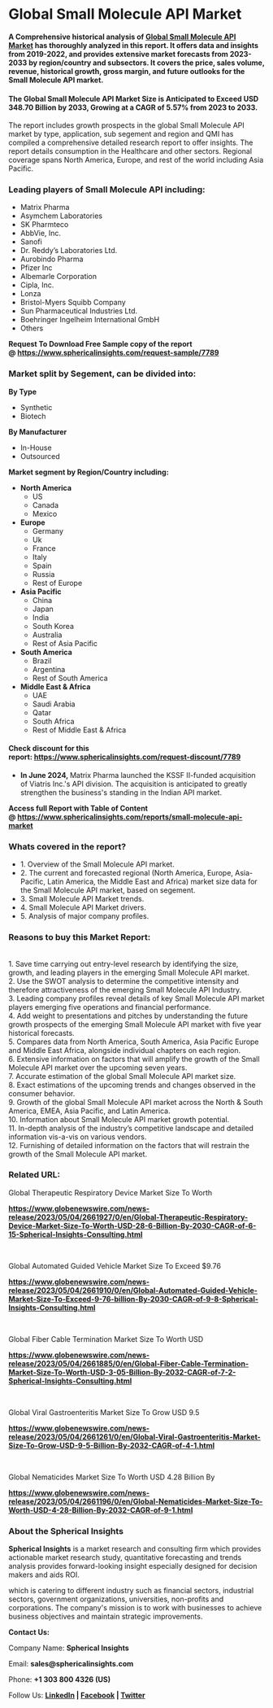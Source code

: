 <h1 class="news-post-title">Global Small Molecule API Market&nbsp;</h1>
<p><strong>A Comprehensive historical analysis of&nbsp;<a href="https://www.sphericalinsights.com/reports/small-molecule-api-market" target="_blank" rel="noopener">Global Small Molecule API Market</a>&nbsp;has thoroughly analyzed in this report. It offers data and insights from 2019-2022, and provides extensive market forecasts from 2023-2033 by region/country and subsectors. It covers the price, sales volume, revenue, historical growth, gross margin, and future outlooks for the Small Molecule API market.</strong></p>
<h4><strong>The Global Small Molecule API Market Size is Anticipated to Exceed USD 348.70 Billion by 2033, Growing at a CAGR of 5.57% from 2023 to 2033.</strong></h4>
<p>The report includes growth prospects in the global Small Molecule API market by type, application, sub segement and region and QMI has compiled a comprehensive detailed research report to offer insights. The report details consumption in the Healthcare and other sectors. Regional coverage spans North America, Europe, and rest of the world including Asia Pacific.</p>
<h3><strong>Leading players of Small Molecule API including:</strong></h3>
<ul>
<li>Matrix Pharma</li>
<li>Asymchem Laboratories</li>
<li>SK Pharmteco</li>
<li>AbbVie, Inc.</li>
<li>Sanofi</li>
<li>Dr. Reddy&rsquo;s Laboratories Ltd.</li>
<li>Aurobindo Pharma</li>
<li>Pfizer Inc</li>
<li>Albemarle Corporation</li>
<li>Cipla, Inc.</li>
<li>Lonza</li>
<li>Bristol-Myers Squibb Company</li>
<li>Sun Pharmaceutical Industries Ltd.</li>
<li>Boehringer Ingelheim International GmbH</li>
<li>Others &nbsp;&nbsp;</li>
</ul>
<p><strong>Request To Download Free Sample copy of the report @&nbsp;<a href="https://www.sphericalinsights.com/request-sample/7789">https://www.sphericalinsights.com/request-sample/7789</a></strong></p>
<h3><strong>Market split by Segement, can be divided into:</strong></h3>
<p><strong>By Type</strong></p>
<ul>
<li>Synthetic</li>
<li>Biotech</li>
</ul>
<p><strong>By Manufacturer &nbsp;</strong></p>
<ul>
<li>In-House</li>
<li>Outsourced</li>
</ul>
<p><strong>Market segment by Region/Country including:</strong></p>
<ul>
<li><strong>North America</strong>
<ul>
<li>US</li>
<li>Canada</li>
<li>Mexico</li>
</ul>
</li>
<li><strong>Europe</strong>
<ul>
<li>Germany</li>
<li>Uk</li>
<li>France</li>
<li>Italy</li>
<li>Spain</li>
<li>Russia</li>
<li>Rest of Europe</li>
</ul>
</li>
<li><strong>Asia Pacific</strong>
<ul>
<li>China</li>
<li>Japan</li>
<li>India</li>
<li>South Korea</li>
<li>Australia</li>
<li>Rest of Asia Pacific</li>
</ul>
</li>
<li><strong>South America</strong>
<ul>
<li>Brazil</li>
<li>Argentina</li>
<li>Rest of South America</li>
</ul>
</li>
<li><strong>Middle East &amp; Africa</strong>
<ul>
<li>UAE</li>
<li>Saudi Arabia</li>
<li>Qatar</li>
<li>South Africa</li>
<li>Rest of Middle East &amp; Africa</li>
</ul>
</li>
</ul>
<h4>Check discount for this report:&nbsp;<a href="https://www.sphericalinsights.com/request-discount/7789">https://www.sphericalinsights.com/request-discount/7789</a></h4>
<ul>
<li><strong>In June 2024,&nbsp;</strong>Matrix Pharma launched the KSSF II-funded acquisition of Viatris Inc.'s API division. The acquisition is anticipated to greatly strengthen the business's standing in the Indian API market.<strong>&nbsp;</strong></li>
</ul>
<p><strong>Access full Report with Table of Content @&nbsp;<a href="https://www.sphericalinsights.com/reports/small-molecule-api-market">https://www.sphericalinsights.com/reports/small-molecule-api-market</a>&nbsp;</strong></p>
<h3><strong>Whats covered in the report?</strong></h3>
<ul>
<li>1. Overview of the Small Molecule API market.</li>
<li>2. The current and forecasted regional (North America, Europe, Asia-Pacific, Latin America, the Middle East and Africa) market size data for the Small Molecule API market, based on segement.</li>
<li>3. Small Molecule API Market trends.</li>
<li>4. Small Molecule API Market drivers.</li>
<li>5. Analysis of major company profiles.</li>
</ul>
<h3><strong>Reasons to buy this Market Report:</strong></h3>
<p><br />1. Save time carrying out entry-level research by identifying the size, growth, and leading players in the emerging Small Molecule API market.<br />2. Use the SWOT analysis to determine the competitive intensity and therefore attractiveness of the emerging Small Molecule API Industry.<br />3. Leading company profiles reveal details of key Small Molecule API market players emerging five operations and financial performance.<br />4. Add weight to presentations and pitches by understanding the future growth prospects of the emerging Small Molecule API market with five year historical forecasts.<br />5. Compares data from North America, South America, Asia Pacific Europe and Middle East Africa, alongside individual chapters on each region.<br />6. Extensive information on factors that will amplify the growth of the Small Molecule API market over the upcoming seven years.<br />7. Accurate estimation of the global Small Molecule API market size.<br />8. Exact estimations of the upcoming trends and changes observed in the consumer behavior.<br />9. Growth of the global Small Molecule API market across the North &amp; South America, EMEA, Asia Pacific, and Latin America.<br />10. Information about Small Molecule API market growth potential.<br />11. In-depth analysis of the industry&rsquo;s competitive landscape and detailed information vis-a-vis on various vendors.<br />12. Furnishing of detailed information on the factors that will restrain the growth of the Small Molecule API market.</p>
<h3><strong>Related URL:</strong></h3>
<p>Global Therapeutic Respiratory Device Market Size To Worth</p>
<p><strong><a href="https://www.globenewswire.com/news-release/2023/05/04/2661927/0/en/Global-Therapeutic-Respiratory-Device-Market-Size-To-Worth-USD-28-6-Billion-By-2030-CAGR-of-6-15-Spherical-Insights-Consulting.html">https://www.globenewswire.com/news-release/2023/05/04/2661927/0/en/Global-Therapeutic-Respiratory-Device-Market-Size-To-Worth-USD-28-6-Billion-By-2030-CAGR-of-6-15-Spherical-Insights-Consulting.html</a>&nbsp;</strong></p>
<p>&nbsp;</p>
<p>Global Automated Guided Vehicle Market Size To Exceed $9.76</p>
<p><strong><a href="https://www.globenewswire.com/news-release/2023/05/04/2661910/0/en/Global-Automated-Guided-Vehicle-Market-Size-To-Exceed-9-76-billion-By-2030-CAGR-of-9-8-Spherical-Insights-Consulting.html">https://www.globenewswire.com/news-release/2023/05/04/2661910/0/en/Global-Automated-Guided-Vehicle-Market-Size-To-Exceed-9-76-billion-By-2030-CAGR-of-9-8-Spherical-Insights-Consulting.html</a>&nbsp;</strong></p>
<p>&nbsp;</p>
<p>Global Fiber Cable Termination Market Size To Worth USD</p>
<p><strong><a href="https://www.globenewswire.com/news-release/2023/05/04/2661885/0/en/Global-Fiber-Cable-Termination-Market-Size-To-Worth-USD-3-05-Billion-By-2032-CAGR-of-7-2-Spherical-Insights-Consulting.html">https://www.globenewswire.com/news-release/2023/05/04/2661885/0/en/Global-Fiber-Cable-Termination-Market-Size-To-Worth-USD-3-05-Billion-By-2032-CAGR-of-7-2-Spherical-Insights-Consulting.html</a>&nbsp;</strong></p>
<p>&nbsp;</p>
<p>Global Viral Gastroenteritis Market Size To Grow USD 9.5</p>
<p><strong><a href="https://www.globenewswire.com/news-release/2023/05/04/2661261/0/en/Global-Viral-Gastroenteritis-Market-Size-To-Grow-USD-9-5-Billion-By-2032-CAGR-of-4-1.html">https://www.globenewswire.com/news-release/2023/05/04/2661261/0/en/Global-Viral-Gastroenteritis-Market-Size-To-Grow-USD-9-5-Billion-By-2032-CAGR-of-4-1.html</a>&nbsp;</strong></p>
<p>&nbsp;</p>
<p>Global Nematicides Market Size To Worth USD 4.28 Billion By</p>
<p><strong><a href="https://www.globenewswire.com/news-release/2023/05/04/2661196/0/en/Global-Nematicides-Market-Size-To-Worth-USD-4-28-Billion-By-2032-CAGR-of-9-1.html">https://www.globenewswire.com/news-release/2023/05/04/2661196/0/en/Global-Nematicides-Market-Size-To-Worth-USD-4-28-Billion-By-2032-CAGR-of-9-1.html</a>&nbsp;</strong></p>
<h3><strong>About the Spherical Insights</strong></h3>
<p><strong>Spherical Insights</strong>&nbsp;is a market research and consulting firm which provides actionable market research study, quantitative forecasting and trends analysis provides forward-looking insight especially designed for decision makers and aids ROI.</p>
<p>which is catering to different industry such as financial sectors, industrial sectors, government organizations, universities, non-profits and corporations. The company's mission is to work with businesses to achieve business objectives and maintain strategic improvements.</p>
<p><strong>Contact Us:</strong></p>
<p>Company Name:&nbsp;<strong>Spherical Insights</strong></p>
<p>Email:&nbsp;<strong>sales@sphericalinsights.com</strong></p>
<p>Phone:&nbsp;<strong>+1 303 800 4326 (US)</strong></p>
<p>Follow Us:&nbsp;<strong><a href="https://www.linkedin.com/company/spherical-insight/"><u>LinkedIn</u></a>&nbsp;|&nbsp;<a href="https://www.facebook.com/sphericalinsights22"><u>Facebook</u></a>&nbsp;|&nbsp;<a href="https://twitter.com/SInsights_US"><u>Twitter</u></a></strong></p>
